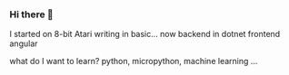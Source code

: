 ### Hi there 👋

I started on 8-bit Atari writing in basic...
now backend in dotnet frontend angular

what do I want to learn? python, micropython, machine learning ...


<!--
**KarolMaliglowka/KarolMaliglowka** is a ✨ _special_ ✨ repository because its `README.md` (this file) appears on your GitHub profile.

Here are some ideas to get you started:

- 🔭 I’m currently working on ...
- 🌱 I’m currently learning ...
- 👯 I’m looking to collaborate on ...
- 🤔 I’m looking for help with ...
- 💬 Ask me about ...
- 📫 How to reach me: ...
- 😄 Pronouns: ...
- ⚡ Fun fact: ...
-->
